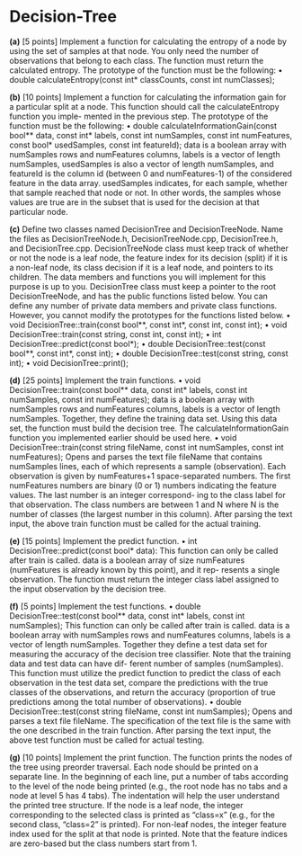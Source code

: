 # Decision-Tree

**(a)** [5 points] Implement a function for calculating the entropy of a node by using the set of samples at that node. You only need the number of observations that belong to each class. The function must return the calculated entropy. The prototype of the function must be the following:
• double calculateEntropy(const int* classCounts, const int numClasses);

**(b)** [10 points] Implement a function for calculating the information gain for a particular split at a node. This function should call the calculateEntropy function you imple- mented in the previous step. The prototype of the function must be the following:
• double calculateInformationGain(const bool** data, const int* labels, const int numSamples, const int numFeatures, const bool* usedSamples, const int featureId);
data is a boolean array with numSamples rows and numFeatures columns, labels is a vector of length numSamples, usedSamples is also a vector of length numSamples, and featureId is the column id (between 0 and numFeatures-1) of the considered feature in the data array. usedSamples indicates, for each sample, whether that sample reached that node or not. In other words, the samples whose values are true are in the subset that is used for the decision at that particular node.

**(c)** Define two classes named DecisionTree and DecisionTreeNode. Name the files as DecisionTreeNode.h, DecisionTreeNode.cpp, DecisionTree.h, and DecisionTree.cpp. DecisionTreeNode class must keep track of whether or not the node is a leaf node,
the feature index for its decision (split) if it is a non-leaf node, its class decision if it
is a leaf node, and pointers to its children. The data members and functions you will implement for this purpose is up to you.
DecisionTree class must keep a pointer to the root DecisionTreeNode, and has the public functions listed below. You can define any number of private data members and private class functions. However, you cannot modify the prototypes for the functions listed below.
• void DecisionTree::train(const bool**, const int*, const int, const int);
• void DecisionTree::train(const string, const int, const int);
• int DecisionTree::predict(const bool*);
• double DecisionTree::test(const bool**, const int*, const int);
• double DecisionTree::test(const string, const int);
• void DecisionTree::print();

**(d)** [25 points] Implement the train functions.
• void DecisionTree::train(const bool** data, const int* labels, const int numSamples, const int numFeatures);
data is a boolean array with numSamples rows and numFeatures columns, labels is a vector of length numSamples. Together, they define the training data set. Using this data set, the function must build the decision tree. The calculateInformationGain function you implemented earlier should be used here.
• void DecisionTree::train(const string fileName, const int numSamples, const int numFeatures);
Opens and parses the text file fileName that contains numSamples lines, each of which represents a sample (observation). Each observation is given by numFeatures+1 space-separated numbers. The first numFeatures numbers are binary (0 or 1) numbers indicating the feature values. The last number is an integer correspond-
ing to the class label for that observation. The class numbers are between 1 and N where N is the number of classes (the largest number in this column). After parsing the text input, the above train function must be called for the actual training.

**(e)** [15 points] Implement the predict function.
• int DecisionTree::predict(const bool* data):
This function can only be called after train is called. data is a boolean array of size numFeatures (numFeatures is already known by this point), and it rep- resents a single observation. The function must return the integer class label assigned to the input observation by the decision tree.

**(f)** [5 points] Implement the test functions.
• double DecisionTree::test(const bool** data, const int* labels, const int numSamples);
This function can only be called after train is called. data is a boolean array with numSamples rows and numFeatures columns, labels is a vector of length numSamples. Together they define a test data set for measuring the accuracy of the decision tree classifier. Note that the training data and test data can have dif- ferent number of samples (numSamples). This function must utilize the predict function to predict the class of each observation in the test data set, compare the predictions with the true classes of the observations, and return the accuracy (proportion of true predictions among the total number of observations).
• double DecisionTree::test(const string fileName, const int numSamples); Opens and parses a text file fileName. The specification of the text file is the
same with the one described in the train function. After parsing the text input,
the above test function must be called for actual testing.

**(g)** [10 points] Implement the print function. The function prints the nodes of the tree using preorder traversal. Each node should be printed on a separate line. In the beginning of each line, put a number of tabs according to the level of the node being printed (e.g., the root node has no tabs and a node at level 5 has 4 tabs). The indentation will help the user understand the printed tree structure. If the node is a leaf node, the integer corresponding to the selected class is printed as “class=x” (e.g., for the second class, “class=2” is printed). For non-leaf nodes, the integer feature index used for the split at that node is printed. Note that the feature indices are zero-based but the class numbers start from 1.

